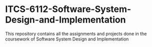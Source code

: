 # ITCS-6112-Software-System-Design-and-Implementation
This repository contains all the assignments and projects done in the coursework of Software System Design and Implementation 
